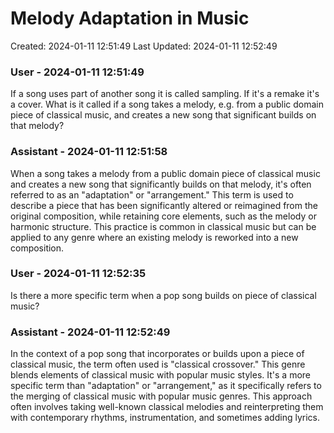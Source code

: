 # Melody Adaptation in Music

Created: 2024-01-11 12:51:49
Last Updated: 2024-01-11 12:52:49

### User - 2024-01-11 12:51:49

If a song uses part of another song it is called sampling. If it's a remake it's a cover. What is it called if a song takes a melody, e.g. from a public domain piece of classical music, and creates a new song that significant builds on that melody? 

### Assistant - 2024-01-11 12:51:58

When a song takes a melody from a public domain piece of classical music and creates a new song that significantly builds on that melody, it's often referred to as an "adaptation" or "arrangement." This term is used to describe a piece that has been significantly altered or reimagined from the original composition, while retaining core elements, such as the melody or harmonic structure. This practice is common in classical music but can be applied to any genre where an existing melody is reworked into a new composition.

### User - 2024-01-11 12:52:35

Is there a more specific term when a pop song builds on piece of classical music?

### Assistant - 2024-01-11 12:52:49

In the context of a pop song that incorporates or builds upon a piece of classical music, the term often used is "classical crossover." This genre blends elements of classical music with popular music styles. It's a more specific term than "adaptation" or "arrangement," as it specifically refers to the merging of classical music with popular music genres. This approach often involves taking well-known classical melodies and reinterpreting them with contemporary rhythms, instrumentation, and sometimes adding lyrics.

